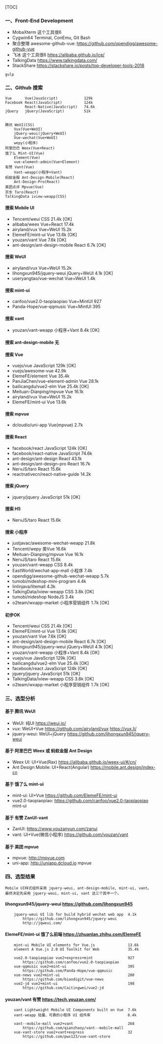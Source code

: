 [TOC]
### 一、Front-End Development
- MobaXterm 这个工具很6
- Cygwin64 Terminal, ConEmu, Git Bash
- 聚合整理 awesome-github-vue: https://github.com/opendigg/awesome-github-vue
- 飞冰 这个工具很6 https://alibaba.github.io/ice/ 
- TalkingData https://www.talkingdata.com/
- StackShare https://stackshare.io/posts/top-developer-tools-2018
```
gulp

```

### 二、Github 搜索
```
Vue		 Vue(JavaScript) 			129k
Facebook React(JavaScript)			124k
		 React-Native(JavaScript)	74.6k
jQuery	 jQuery(JavaScript)			51k 


腾讯 WeUI(CSS)
	Vux(Vue+WeUI)
	jQuery-weui(jQuery+WeUI)
	Vue-wechat(Vue+WeUI)
	wepy(小程序)
阿里巴巴 Weex(Vue+React)
饿了么 Mint-UI(Vue)
	Element(Vue)
	vue-element-admin(Vue+Element)
有赞 Vant(Vue)
	Vant-weapp(小程序+Vant)
蚂蚁金服 Ant-Design-Mobile(React)
	Ant-Design-Pro(React)
美团点评 Mpvue(Vue)
京东 Taro(React)
TalkingData iview-weapp(CSS)
```

#### 搜索 Mobile UI
- Tencent/weui		CSS					21.4k 		[OK]
- alibaba/weex		Vue+React 			17.4k
- airyland/vux		Vue+WeUI			15.2k
- ElemeFE/mint-ui	Vue					13.6k 		[OK]
- youzan/vant		Vue					7.6k 		[OK]
- ant-design/ant-design-mobile   React  6.7k		[OK]

#### 搜索 WeUI
- airyland/vux		Vue+WeUI 			15.2k
- lihongxun945/jquery-weui jQuery+WeUI  4.1k 		[OK]
- useryangtao/vue-wechat Vue+WeUI 		1.4k 		

#### 搜索 mint-ui
- canfoo/vue2.0-taopiaopiao Vue+MintUI  927
- Panda-Hope/vue-qqmusic Vue+MintUI    	395

#### 搜索 vant
- youzan/vant-weapp	小程序+Vant 			8.4k 		[OK]

#### 搜索 ant-design-mobile 无

#### 搜索 Vue
- vuejs/vue 		JavaScript			129k 		[OK]
- vuejs/awesome-vue						42.9k
- ElemeFE/element	Vue					35.4k
- PanJiaChen/vue-element-admin  Vue		28.1k
- bailicangdu/vue2-elm			Vue		25.4k 		[OK]
- Meituan-Dianping/mpvue		Vue		16.1k 		
- airyland/vux		Vue+WeUI 			15.2k
- ElemeFE/mint-ui	Vue					13.6k

#### 搜索 mpvue
- dcloudio/uni-app  Vue(mpvue) 			2.7k

#### 搜索 React 
- facebook/react	JavaScript			124k 		[OK]
- facebook/react-native	  JavaScript	74.6k
- ant-design/ant-design   React			43.1k
- ant-design/ant-design-pro  React		16.7k
- NervJS/taro		React				15.6k
- reactnativecn/react-native-guide		14.2k

#### 搜索 jQuery
- jquery/jquery		JavaScript			51k 		[OK]

#### 搜索 H5
- NervJS/taro		React				15.6k

#### 搜索 小程序
- justjavac/awesome-wechat-weapp		21.8k
- Tencent/wepy		类Vue				16.6k
- Meituan-Dianping/mpvue   Vue			16.1k
- NervJS/taro		React				15.6k
- youzan/vant-weapp 	 	 CSS		8.4k
- EastWorld/wechat-app-mall  小程序		7.4k
- opendigg/awesome-github-wechat-weapp	5.7k
- tumobi/nideshop-mini-program			4.4k
- linlinjava/litemall					4.3k
- TalkingData/iview-weapp	 CSS		3.8k 		[OK]
- tumobi/nideshop			 NodeJS		3.4k
- o2team/wxapp-market    小程序营销组件	1.7k 		[OK]


#### 初步OK
- Tencent/weui		CSS					21.4k 		[OK]
- ElemeFE/mint-ui	Vue					13.6k 		[OK]
- youzan/vant		Vue					7.6k 		[OK]
- ant-design/ant-design-mobile   React  6.7k		[OK]
- lihongxun945/jquery-weui jQuery+WeUI  4.1k 		[OK]
- youzan/vant-weapp	小程序+Vant 			8.4k 		[OK]
- vuejs/vue 		JavaScript			129k 		[OK]
- bailicangdu/vue2-elm			Vue		25.4k 		[OK]
- facebook/react	JavaScript			124k 		[OK]
- jquery/jquery		JavaScript			51k 		[OK]
- TalkingData/iview-weapp	 CSS		3.8k 		[OK]
- o2team/wxapp-market    小程序营销组件	1.7k 		[OK]



### 三、选型分析

#### 基于 腾讯 WeUI
- WeUI: 纯UI https://weui.io/ 
- vux: WeUI+Vue https://github.com/airyland/vux https://vux.li/
- jquery-weui: WeUI+jQuery https://github.com/lihongxun945/jquery-weui

#### 基于 阿里巴巴 Weex 或 蚂蚁金服 Ant Design
- Weex UI: UI+Vue(Rax) https://alibaba.github.io/weex-ui/#/cn/
- Ant Design Mobile: UI+React(Angular) https://mobile.ant.design/index-cn

#### 基于 饿了么 mint-ui
- mint-ui: UI+Vue https://github.com/ElemeFE/mint-ui
- vue2.0-taopiaopiao: https://github.com/canfoo/vue2.0-taopiaopiao mint-ui

#### 基于 有赞 ZanUI-vant
- ZanUI: https://www.youzanyun.com/zanui
- vant: UI+Vue(微信小程序) https://github.com/youzan/vant

#### 基于 美团 mpvue
- mpvue: http://mpvue.com
- uni-app: http://uniapp.dcloud.io mpvue



### 四、选型结果
```
Mobile UI样式组件采用 jquery-weui, ant-design-mobile, mint-ui, vant。
最终决定先采用 jquery-weui, mint-ui, vant 这三个其中一个。
```	

#### lihongxun945/jquery-weui	https://github.com/lihongxun945
```
	jquery-weui UI lib for build hybrid wechat web app	4.1k
		https://github.com/lihongxun945/jquery-weui
		http://jqweui.com/
```

#### ElemeFE/mint-ui  饿了么前端  https://zhuanlan.zhihu.com/ElemeFE
```
	mint-ui Mobile UI elements for Vue.js 		 		13.6k
	element A Vue.js 2.0 UI Toolkit for Web		 		35.4k

	vue2.0-taopiaopiao vue2+express+mint  				927
		https://github.com/canfoo/vue2.0-taopiaopiao
	vue-qqmusic vue2+mint-ui 							395
		https://github.com/Panda-Hope/vue-qqmusic
	vue-news vue2+mint-ui   							280
		https://github.com/biaodigit/vue-news
	vue2-jd vue2+mint-ui                 				198
		https://github.com/Caitingwei/vue2-jd
```
#### youzan/vant  有赞  https://tech.youzan.com/
```
	vant Lightweight Mobile UI Components built on Vue	7.6k
	vant-weapp 轻量、可靠的小程序 UI 组件库				    8.4k

	vant--mobile-mall vue2+vant 						268
		https://github.com/qianzhaoy/vant--mobile-mall
	vue-vant-store vue2+vant+express  					32
		https://github.com/pwx123/vue-vant-store

```